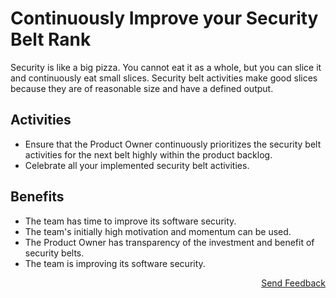 # Continuously Improve your Security Belt Rank

Security is like a big pizza. You cannot eat it as a whole, but you can slice it and continuously eat small slices. Security belt activities make good slices because they are of reasonable size and have a defined output.

## Activities

- Ensure that the Product Owner continuously prioritizes the security belt activities for the next belt highly within the product backlog.
- Celebrate all your implemented security belt activities.

## Benefits

- The team has time to improve its software security.
- The team's initially high motivation and momentum can be used.
- The Product Owner has transparency of the investment and benefit of security belts.
- The team is improving its software security.

<p align="right"><a href="https://www.surveymonkey.de/r/MNWNVRB">Send Feedback</a></p>
